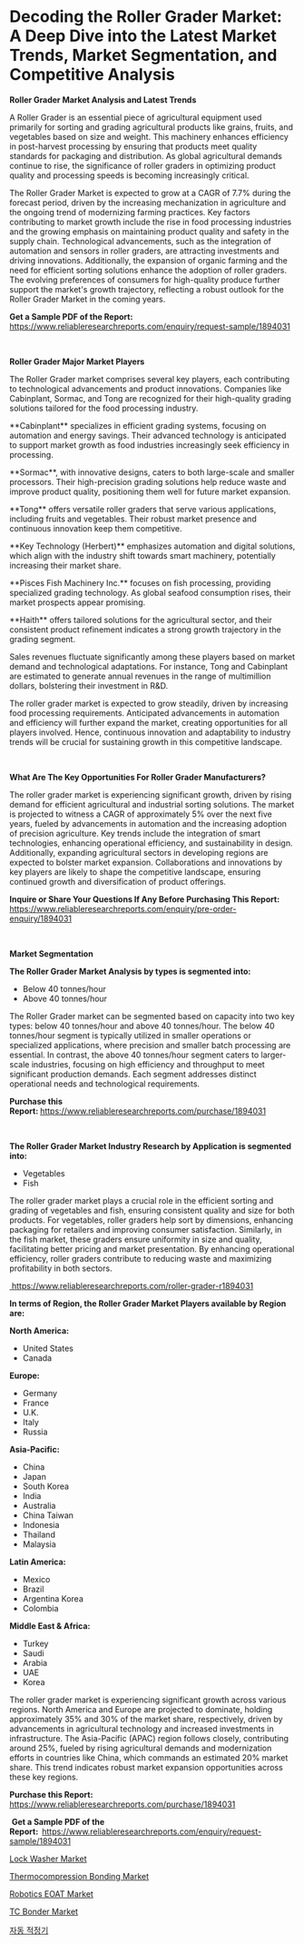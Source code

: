 <p><h1>Decoding the Roller Grader Market: A Deep Dive into the Latest Market Trends, Market Segmentation, and Competitive Analysis</h1></p><p><strong>Roller Grader Market Analysis and Latest Trends</strong></p>
<p><p>A Roller Grader is an essential piece of agricultural equipment used primarily for sorting and grading agricultural products like grains, fruits, and vegetables based on size and weight. This machinery enhances efficiency in post-harvest processing by ensuring that products meet quality standards for packaging and distribution. As global agricultural demands continue to rise, the significance of roller graders in optimizing product quality and processing speeds is becoming increasingly critical.</p><p>The Roller Grader Market is expected to grow at a CAGR of 7.7% during the forecast period, driven by the increasing mechanization in agriculture and the ongoing trend of modernizing farming practices. Key factors contributing to market growth include the rise in food processing industries and the growing emphasis on maintaining product quality and safety in the supply chain. Technological advancements, such as the integration of automation and sensors in roller graders, are attracting investments and driving innovations. Additionally, the expansion of organic farming and the need for efficient sorting solutions enhance the adoption of roller graders. The evolving preferences of consumers for high-quality produce further support the market's growth trajectory, reflecting a robust outlook for the Roller Grader Market in the coming years.</p></p>
<p><strong>Get a Sample PDF of the Report:&nbsp;</strong> <a href="https://www.reliableresearchreports.com/enquiry/request-sample/1894031?utm_campaign=40&utm_medium=2&utm_source=Github&utm_content=ia&utm_term=10042025&utm_id=roller-grader">https://www.reliableresearchreports.com/enquiry/request-sample/1894031</a></p>
<p>&nbsp;</p>
<p><strong>Roller Grader Major Market Players</strong></p>
<p><p>The Roller Grader market comprises several key players, each contributing to technological advancements and product innovations. Companies like Cabinplant, Sormac, and Tong are recognized for their high-quality grading solutions tailored for the food processing industry. </p><p>**Cabinplant** specializes in efficient grading systems, focusing on automation and energy savings. Their advanced technology is anticipated to support market growth as food industries increasingly seek efficiency in processing.</p><p>**Sormac**, with innovative designs, caters to both large-scale and smaller processors. Their high-precision grading solutions help reduce waste and improve product quality, positioning them well for future market expansion. </p><p>**Tong** offers versatile roller graders that serve various applications, including fruits and vegetables. Their robust market presence and continuous innovation keep them competitive. </p><p>**Key Technology (Herbert)** emphasizes automation and digital solutions, which align with the industry shift towards smart machinery, potentially increasing their market share.</p><p>**Pisces Fish Machinery Inc.** focuses on fish processing, providing specialized grading technology. As global seafood consumption rises, their market prospects appear promising.</p><p>**Haith** offers tailored solutions for the agricultural sector, and their consistent product refinement indicates a strong growth trajectory in the grading segment.</p><p>Sales revenues fluctuate significantly among these players based on market demand and technological adaptations. For instance, Tong and Cabinplant are estimated to generate annual revenues in the range of multimillion dollars, bolstering their investment in R&D.</p><p>The roller grader market is expected to grow steadily, driven by increasing food processing requirements. Anticipated advancements in automation and efficiency will further expand the market, creating opportunities for all players involved. Hence, continuous innovation and adaptability to industry trends will be crucial for sustaining growth in this competitive landscape.</p></p>
<p>&nbsp;</p>
<p><strong>What Are The Key Opportunities For Roller Grader Manufacturers?</strong></p>
<p><p>The roller grader market is experiencing significant growth, driven by rising demand for efficient agricultural and industrial sorting solutions. The market is projected to witness a CAGR of approximately 5% over the next five years, fueled by advancements in automation and the increasing adoption of precision agriculture. Key trends include the integration of smart technologies, enhancing operational efficiency, and sustainability in design. Additionally, expanding agricultural sectors in developing regions are expected to bolster market expansion. Collaborations and innovations by key players are likely to shape the competitive landscape, ensuring continued growth and diversification of product offerings.</p></p>
<p><strong>Inquire or Share Your Questions If Any Before Purchasing This Report:</strong> <a href="https://www.reliableresearchreports.com/enquiry/pre-order-enquiry/1894031?utm_campaign=40&utm_medium=2&utm_source=Github&utm_content=ia&utm_term=10042025&utm_id=roller-grader">https://www.reliableresearchreports.com/enquiry/pre-order-enquiry/1894031</a></p>
<p>&nbsp;</p>
<p><strong>Market Segmentation</strong></p>
<p><strong>The Roller Grader Market Analysis by types is segmented into:</strong></p>
<p><ul><li>Below 40 tonnes/hour</li><li>Above 40 tonnes/hour</li></ul></p>
<p><p>The Roller Grader market can be segmented based on capacity into two key types: below 40 tonnes/hour and above 40 tonnes/hour. The below 40 tonnes/hour segment is typically utilized in smaller operations or specialized applications, where precision and smaller batch processing are essential. In contrast, the above 40 tonnes/hour segment caters to larger-scale industries, focusing on high efficiency and throughput to meet significant production demands. Each segment addresses distinct operational needs and technological requirements.</p></p>
<p><strong>Purchase this Report:&nbsp;</strong><a href="https://www.reliableresearchreports.com/purchase/1894031?utm_campaign=40&utm_medium=2&utm_source=Github&utm_content=ia&utm_term=10042025&utm_id=roller-grader">https://www.reliableresearchreports.com/purchase/1894031</a></p>
<p>&nbsp;</p>
<p><strong>The Roller Grader Market Industry Research by Application is segmented into:</strong></p>
<p><ul><li>Vegetables</li><li>Fish</li></ul></p>
<p><p>The roller grader market plays a crucial role in the efficient sorting and grading of vegetables and fish, ensuring consistent quality and size for both products. For vegetables, roller graders help sort by dimensions, enhancing packaging for retailers and improving consumer satisfaction. Similarly, in the fish market, these graders ensure uniformity in size and quality, facilitating better pricing and market presentation. By enhancing operational efficiency, roller graders contribute to reducing waste and maximizing profitability in both sectors.</p></p>
<p><a href="https://www.reliableresearchreports.com/roller-grader-r1894031?utm_campaign=40&utm_medium=2&utm_source=Github&utm_content=ia&utm_term=10042025&utm_id=roller-grader">&nbsp;https://www.reliableresearchreports.com/roller-grader-r1894031</a></p>
<p><strong>In terms of Region, the Roller Grader Market Players available by Region are:</strong></p>
<p>
    <p> <strong> North America: </strong>
        <ul>
            <li>United States</li>
            <li>Canada</li>
        </ul>
        </p> 
    <p> <strong> Europe: </strong>
        <ul>
            <li>Germany</li>
            <li>France</li>
            <li>U.K.</li>
            <li>Italy</li>
            <li>Russia</li>
        </ul>
        </p> 
    <p> <strong> Asia-Pacific: </strong>
        <ul>
            <li>China</li>
            <li>Japan</li>
            <li>South Korea</li>
            <li>India</li>
            <li>Australia</li>
            <li>China Taiwan</li>
            <li>Indonesia</li>
            <li>Thailand</li>
            <li>Malaysia</li>
        </ul>
        </p> 
    <p> <strong> Latin America: </strong>
        <ul>
            <li>Mexico</li>
            <li>Brazil</li>
            <li>Argentina Korea</li>
            <li>Colombia</li>
        </ul>
        </p> 
    <p> <strong> Middle East & Africa: </strong>
        <ul>
            <li>Turkey</li>
            <li>Saudi</li>
            <li>Arabia</li>
            <li>UAE</li>
            <li>Korea</li>
        </ul>
    </p>
    </p>
<p><p>The roller grader market is experiencing significant growth across various regions. North America and Europe are projected to dominate, holding approximately 35% and 30% of the market share, respectively, driven by advancements in agricultural technology and increased investments in infrastructure. The Asia-Pacific (APAC) region follows closely, contributing around 25%, fueled by rising agricultural demands and modernization efforts in countries like China, which commands an estimated 20% market share. This trend indicates robust market expansion opportunities across these key regions.</p></p>
<p><strong>Purchase this Report: </strong><a href="https://www.reliableresearchreports.com/purchase/1894031?utm_campaign=40&utm_medium=2&utm_source=Github&utm_content=ia&utm_term=10042025&utm_id=roller-grader">https://www.reliableresearchreports.com/purchase/1894031</a></p>
<p>&nbsp;<strong>Get a Sample PDF of the Report:&nbsp;&nbsp;</strong><a href="https://www.reliableresearchreports.com/enquiry/request-sample/1894031?utm_campaign=40&utm_medium=2&utm_source=Github&utm_content=ia&utm_term=10042025&utm_id=roller-grader">https://www.reliableresearchreports.com/enquiry/request-sample/1894031</a></p>
<p><strong></strong></p>
<p><p><a href="https://github.com/denbelnmer50/Market-Research-Report-List-1/blob/main/lock-washer-market.md?utm_campaign=40&utm_medium=2&utm_source=Github&utm_content=ia&utm_term=10042025&utm_id=roller-grader">Lock Washer Market</a></p><p><a href="https://github.com/shewlisapsai/Market-Research-Report-List-1/blob/main/thermocompression-bonding-market.md?utm_campaign=40&utm_medium=2&utm_source=Github&utm_content=ia&utm_term=10042025&utm_id=roller-grader">Thermocompression Bonding Market</a></p><p><a href="https://github.com/vassihucz/Market-Research-Report-List-1/blob/main/robotics-eoat-market.md?utm_campaign=40&utm_medium=2&utm_source=Github&utm_content=ia&utm_term=10042025&utm_id=roller-grader">Robotics EOAT Market</a></p><p><a href="https://github.com/krulicfidura/Market-Research-Report-List-1/blob/main/tc-bonder-market.md?utm_campaign=40&utm_medium=2&utm_source=Github&utm_content=ia&utm_term=10042025&utm_id=roller-grader">TC Bonder Market</a></p><p><a href="https://github.com/sougarounis/Market-Research-Report-List-7/blob/main/164709954811.md?utm_campaign=40&utm_medium=2&utm_source=Github&utm_content=ia&utm_term=10042025&utm_id=roller-grader">자동 적정기</a></p></p>